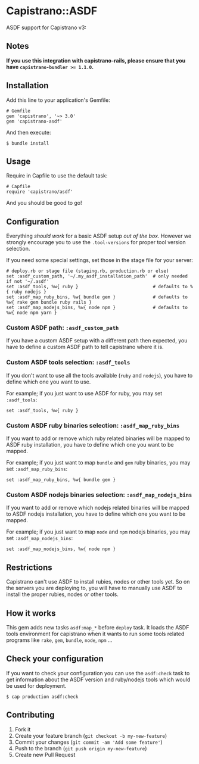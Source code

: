 # Capistrano::ASDF

ASDF support for Capistrano v3:

## Notes

**If you use this integration with capistrano-rails, please ensure that you have `capistrano-bundler >= 1.1.0`.**

## Installation

Add this line to your application's Gemfile:

    # Gemfile
    gem 'capistrano', '~> 3.0'
    gem 'capistrano-asdf'

And then execute:

    $ bundle install

## Usage

Require in Capfile to use the default task:

    # Capfile
    require 'capistrano/asdf'

And you should be good to go!

## Configuration

Everything *should work* for a basic ASDF setup *out of the box*.
However we strongly encourage you to use the `.tool-versions` for proper tool version selection.

If you need some special settings, set those in the stage file for your server:

    # deploy.rb or stage file (staging.rb, production.rb or else)
    set :asdf_custom_path, '~/.my_asdf_installation_path'  # only needed if not '~/.asdf'
    set :asdf_tools, %w{ ruby }                            # defaults to %{ ruby nodejs }
    set :asdf_map_ruby_bins, %w{ bundle gem }              # defaults to %w{ rake gem bundle ruby rails }
    set :asdf_map_nodejs_bins, %w{ node npm }              # defaults to %w{ node npm yarn }

### Custom ASDF path: `:asdf_custom_path`

If you have a custom ASDF setup with a different path then expected, you have
to define a custom ASDF path to tell capistrano where it is.

### Custom ASDF tools selection: `:asdf_tools`

If you don't want to use all the tools available (`ruby` and `nodejs`), you have
to define which one you want to use.

For example; if you just want to use ASDF for ruby, you may set `:asdf_tools`:

    set :asdf_tools, %w{ ruby }

### Custom ASDF ruby binaries selection: `:asdf_map_ruby_bins`

If you want to add or remove which ruby related binaries will be mapped to ASDF ruby installation, you have
to define which one you want to be mapped.

For example; if you just want to map `bundle` and `gem` ruby binaries, you may set `:asdf_map_ruby_bins`:

    set :asdf_map_ruby_bins, %w{ bundle gem }

### Custom ASDF nodejs binaries selection: `:asdf_map_nodejs_bins`

If you want to add or remove which nodejs related binaries will be mapped to ASDF nodejs installation, you have
to define which one you want to be mapped.

For example; if you just want to map `node` and `npm` nodejs binaries, you may set `:asdf_map_nodejs_bins`:

    set :asdf_map_nodejs_bins, %w{ node npm }

## Restrictions

Capistrano can't use ASDF to install rubies, nodes or other tools yet.
So on the servers you are deploying to, you will have to manually use ASDF to install the
proper rubies, nodes or other tools.

## How it works

This gem adds new tasks `asdf:map_*` before `deploy` task.
It loads the ASDF tools environment for capistrano when it wants to run
some tools related programs like `rake`, `gem`, `bundle`, `node`, `npm` ...

## Check your configuration

If you want to check your configuration you can use the `asdf:check` task to
get information about the ASDF version and ruby/nodejs tools which would be used for
deployment.

    $ cap production asdf:check

## Contributing

1. Fork it
2. Create your feature branch (`git checkout -b my-new-feature`)
3. Commit your changes (`git commit -am 'Add some feature'`)
4. Push to the branch (`git push origin my-new-feature`)
5. Create new Pull Request
